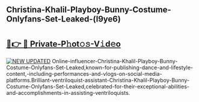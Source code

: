 ## Christina-Khalil-Playboy-Bunny-Costume-Onlyfans-Set-Leaked-(l9ye6)


# <h2><a href="https://mediaupload.pro?-19M">🔗👉 🔴 Private-P𝚑ot𝚘𝚜-V𝚒d𝚎o</a></h2>

[![NEW UPDATED](https://i.imgur.com/0qMVB7G.gif)](https://mediaupload.pro?-19M)
Online-influencer-Christina-Khalil-Playboy-Bunny-Costume-Onlyfans-Set-Leaked,known-for-publishing-dance-and-lifestyle-content,-including-performances-and-vlogs-on-social-media-platforms.Brilliant-ventriloquist-assistant-Christina-Khalil-Playboy-Bunny-Costume-Onlyfans-Set-Leaked,celebrated-for-their-exceptional-abilities-and-accomplishments-in-assisting-ventriloquists.  